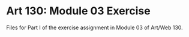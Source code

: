 # Art 130: Module 03 Exercise
Files for Part I of the exercise assignment in Module 03 of Art/Web 130.
